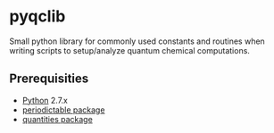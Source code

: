 pyqclib
=========

Small python library for commonly used constants and routines
when writing scripts to setup/analyze quantum chemical computations.

## Prerequisities
- [Python](http://python.org) 2.7.x
- [periodictable package](http://pypi.python.org/pypi/periodictable)
- [quantities package](http://pypi.python.org/pypi/quantities)


